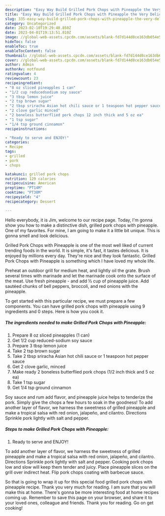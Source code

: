 ```yaml
---
description: "Easy Way Build Grilled Pork Chops with Pineapple the Very Delicious"
title: "Easy Way Build Grilled Pork Chops with Pineapple the Very Delicious"
slug: 335-easy-way-build-grilled-pork-chops-with-pineapple-the-very-delicious
category: Uncategorized
date: 2023-02-10T19:29:40.850Z
date: 2023-04-01T19:13:51.810Z
image: //global-web-assets.cpcdn.com/assets/blank-fd7d144d8ce163db654e5a02c40b08a2775adb7897d16e4062681dc7e1b2800f.png
hideToc: false
enableToc: true
enableTocContent: false
thumbnail: //global-web-assets.cpcdn.com/assets/blank-fd7d144d8ce163db654e5a02c40b08a2775adb7897d16e4062681dc7e1b2800f.png
cover: //global-web-assets.cpcdn.com/assets/blank-fd7d144d8ce163db654e5a02c40b08a2775adb7897d16e4062681dc7e1b2800f.png
author: Admin
authorAv: notfound
ratingvalue: 4
reviewcount: 23
recipeingredient:
- "8 oz sliced pineapples 1 can"
- "1/2 cup reducedsodium soy sauce"
- "3 tbsp lemon juice"
- "2 tsp brown sugar"
- "2 tbsp sriracha Asian hot chili sauce or 1 teaspoon hot pepper sauce"
- "2 clove garlic minced"
- "2 boneless butterflied pork chops 12 inch thick and 5 oz ea"
- "1 tsp sugar"
- "1/4 tsp ground cinnamon"
recipeinstructions:

- "Ready to serve and ENJOY!"
categories:
- Recipe
tags:
- grilled
- pork
- chops

katakunci: grilled pork chops 
nutrition: 129 calories
recipecuisine: American
preptime: "PT14M"
cooktime: "PT30M"
recipeyield: "4"
recipecategory: Dessert

---
```



Hello everybody, it is Jim, welcome to our recipe page. Today, I'm gonna show you how to make a distinctive dish, grilled pork chops with pineapple. One of my favorites. For mine, I am going to make it a little bit unique. This is gonna smell and look delicious.

Grilled Pork Chops with Pineapple is one of the most well liked of current trending foods in the world. It is simple, it's fast, it tastes delicious. It is enjoyed by millions every day. They're nice and they look fantastic. Grilled Pork Chops with Pineapple is something which I have loved my whole life.

Preheat an outdoor grill for medium heat, and lightly oil the grate. Brush several times with marinade and let the marinade cook onto the surface of the meat. Use fresh pineapple - and add ½ cup of pineapple juice. Add sautéed chunks of bell peppers, broccoli, and red onions with the pineapple.


To get started with this particular recipe, we must prepare a few components. You can have grilled pork chops with pineapple using 9 ingredients and 0 steps. Here is how you cook it.

<!--inarticleads1-->

##### The ingredients needed to make Grilled Pork Chops with Pineapple:

1. Prepare 8 oz sliced pineapples (1 can)
1. Get 1/2 cup reduced-sodium soy sauce
1. Prepare 3 tbsp lemon juice
1. Take 2 tsp brown sugar
1. Take 2 tbsp sriracha Asian hot chili sauce or 1 teaspoon hot pepper sauce
1. Get 2 clove garlic, minced
1. Make ready 2 boneless butterflied pork chops (1/2 inch thick and 5 oz ea)
1. Take 1 tsp sugar
1. Get 1/4 tsp ground cinnamon


Soy sauce and rum add flavor, and pineapple juice helps to tenderize the pork. Simply give the chops a few hours to soak in the goodness! To add another layer of flavor, we harness the sweetness of grilled pineapple and make a tropical salsa with red onion, jalapeño, and cilantro. Directions Sprinkle pork lightly with salt and pepper. 

<!--inarticleads2-->

##### Steps to make Grilled Pork Chops with Pineapple:


1. Ready to serve and ENJOY!

To add another layer of flavor, we harness the sweetness of grilled pineapple and make a tropical salsa with red onion, jalapeño, and cilantro. Directions Sprinkle pork lightly with salt and pepper. Cooking pork chops low and slow will keep them tender and juicy. Place pineapple slices on the grill over indirect heat. Flip pork chops coating with barbecue sauce. 

So that is going to wrap it up for this special food grilled pork chops with pineapple recipe. Thank you very much for reading. I am sure that you will make this at home. There's gonna be more interesting food at home recipes coming up. Remember to save this page on your browser, and share it to your loved ones, colleague and friends. Thank you for reading. Go on get cooking!
